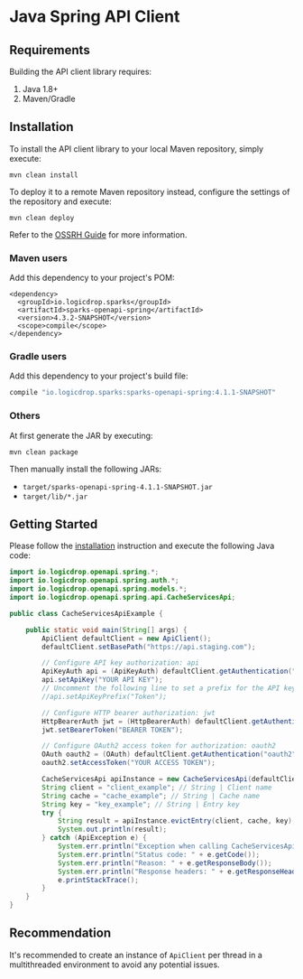 # Java Spring API Client

## Requirements

Building the API client library requires:

1. Java 1.8+
2. Maven/Gradle

## Installation

To install the API client library to your local Maven repository, simply execute:

```text
mvn clean install
```

To deploy it to a remote Maven repository instead, configure the settings of the repository and execute:

```text
mvn clean deploy
```

Refer to the [OSSRH Guide](http://central.sonatype.org/pages/ossrh-guide.html) for more information.

### Maven users

Add this dependency to your project's POM:

```markup
<dependency>
  <groupId>io.logicdrop.sparks</groupId>
  <artifactId>sparks-openapi-spring</artifactId>
  <version>4.3.2-SNAPSHOT</version>
  <scope>compile</scope>
</dependency>
```

### Gradle users

Add this dependency to your project's build file:

```groovy
compile "io.logicdrop.sparks:sparks-openapi-spring:4.1.1-SNAPSHOT"
```

### Others

At first generate the JAR by executing:

```text
mvn clean package
```

Then manually install the following JARs:

* `target/sparks-openapi-spring-4.1.1-SNAPSHOT.jar`
* `target/lib/*.jar`

## Getting Started

Please follow the [installation](java-spring-api-client.md) instruction and execute the following Java code:

```java
import io.logicdrop.openapi.spring.*;
import io.logicdrop.openapi.spring.auth.*;
import io.logicdrop.openapi.spring.models.*;
import io.logicdrop.openapi.spring.api.CacheServicesApi;

public class CacheServicesApiExample {

    public static void main(String[] args) {
        ApiClient defaultClient = new ApiClient();
        defaultClient.setBasePath("https://api.staging.com");

        // Configure API key authorization: api
        ApiKeyAuth api = (ApiKeyAuth) defaultClient.getAuthentication("api");
        api.setApiKey("YOUR API KEY");
        // Uncomment the following line to set a prefix for the API key, e.g. "Token" (defaults to null)
        //api.setApiKeyPrefix("Token");

        // Configure HTTP bearer authorization: jwt
        HttpBearerAuth jwt = (HttpBearerAuth) defaultClient.getAuthentication("jwt");
        jwt.setBearerToken("BEARER TOKEN");

        // Configure OAuth2 access token for authorization: oauth2
        OAuth oauth2 = (OAuth) defaultClient.getAuthentication("oauth2");
        oauth2.setAccessToken("YOUR ACCESS TOKEN");

        CacheServicesApi apiInstance = new CacheServicesApi(defaultClient);
        String client = "client_example"; // String | Client name
        String cache = "cache_example"; // String | Cache name
        String key = "key_example"; // String | Entry key
        try {
            String result = apiInstance.evictEntry(client, cache, key);
            System.out.println(result);
        } catch (ApiException e) {
            System.err.println("Exception when calling CacheServicesApi#evictEntry");
            System.err.println("Status code: " + e.getCode());
            System.err.println("Reason: " + e.getResponseBody());
            System.err.println("Response headers: " + e.getResponseHeaders());
            e.printStackTrace();
        }
    }
}
```

## Recommendation

It's recommended to create an instance of `ApiClient` per thread in a multithreaded environment to avoid any potential issues.

